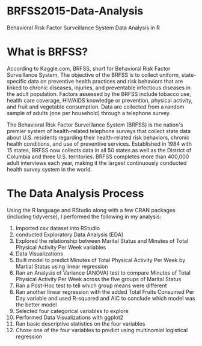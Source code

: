 # BRFSS2015-Data-Analysis
Behavioral Risk Factor Surveillance System Data Analysis in R

# What is BRFSS?
According to Kaggle.com, BRFSS, short for Behavioral Risk Factor Surveillance System, The objective of the BRFSS is to collect uniform, state-specific data on preventive health practices and risk
behaviors that are linked to chronic diseases, injuries, and preventable infectious diseases in the adult population.
Factors assessed by the BRFSS include tobacco use, health care coverage, HIV/AIDS knowledge or prevention,
physical activity, and fruit and vegetable consumption. Data are collected from a random sample of adults (one per
household) through a telephone survey.

The Behavioral Risk Factor Surveillance System (BRFSS) is the nation's premier system of health-related telephone surveys that collect state data about U.S. residents 
regarding their health-related risk behaviors, chronic health conditions, and use of preventive services. Established in 1984 with 15 states, BRFSS now collects data 
in all 50 states as well as the District of Columbia and three U.S. territories. BRFSS completes more than 400,000 adult interviews each year, making it the largest 
continuously conducted health survey system in the world.

# The Data Analysis Process
Using the R language and RStudio along with a few CRAN packages (including tidyverse), I performed the following in my analysis:
1. Imported csv dataset into RStudio
2. conducted Exploratory Data Analysis (EDA) 
3. Explored the relationship between Marital Status and Minutes of Total Physical Activity Per Week variables
4. Data Visualizations
5. Built model to predict Minutes of Total Physical Activity Per Week by Martial Status using linear regression 
6. Ran an Analysis of Variance (ANOVA) test to compare Minutes of Total Physical Activity Per Week across the five groups of Marital Status
7. Ran a Post-Hoc test to tell which group means were different
8. Ran another linear regression with the added Total Fruits Consumed Per Day variable and used R-squared and AIC to conclude which model was the better model
9. Selected four categorical variables to explore
10. Performed Data Visualizations with ggplot2
11. Ran basic descriptive statistics on the four variables
12. Chose one of the four variables to predict using multinomial logistical regression
